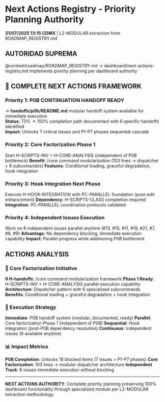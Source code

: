 # Next Actions Registry - Priority Planning Authority

**31/07/2025 13:15 CDMX** | L2-MODULAR extraction from ROADMAP_REGISTRY.md

## AUTORIDAD SUPREMA
@context/roadmap/ROADMAP_REGISTRY.md → dashboard/next-actions-registry.md implements priority planning per dashboard authority

## 🎯 COMPLETE NEXT ACTIONS FRAMEWORK

### Priority 1: P0B CONTINUATION HANDOFF READY
→ **handoffs/p0b/README.md** modular handoff system available for immediate execution  
**Status**: 73% → 100% completion path documented with 6 specific handoffs identified  
**Impact**: Unlocks 7 critical issues and P1-P7 phases sequential cascade

### Priority 2: Core Factorization Phase 1  
Start H-SCRIPTS-INV + H-CORE-ANALYSIS (independent of P0B bottleneck)
**Benefit**: /core command modularization (103 lines → dispatcher + 6 subcomandos)
**Features**: Conditional loading, graceful degradation, hook integration

### Priority 3: Hook Integration Next Phase  
Execute H-HOOK-INTEGRATION with PC-PARALLEL foundation (post-edit enhancement)
**Dependency**: H-SCRIPTS-CLASS completion required
**Integration**: PC-PARALLEL coordination protocols validated

### Priority 4: Independent Issues Execution
Work on 8 independent issues parallel anytime (#13, #10, #11, #19, #21, #7, #8, #9)
**Advantage**: No dependency blocking, immediate execution capability
**Impact**: Parallel progress while addressing P0B bottleneck

## ACTIONS ANALYSIS

### 🔧 Core Factorization Initiative
**9 H-handoffs**: /core command modularization framework
**Phase 1 Ready**: H-SCRIPTS-INV + H-CORE-ANALYSIS parallel execution capability
**Architecture**: Dispatcher pattern with 6 specialized subcommands
**Benefits**: Conditional loading + graceful degradation + hook integration

### 🚀 Execution Strategy
**Immediate**: P0B handoff system (modular, documented, ready)
**Parallel**: Core factorization Phase 1 (independent of P0B)
**Sequential**: Hook integration (post-P0B dependency resolution)
**Continuous**: Independent issues (8 available anytime)

### 📊 Impact Metrics
**P0B Completion**: Unlocks 18 blocked items (7 issues + P1-P7 phases)
**Core Factorization**: 103 lines → modular dispatcher architecture
**Independent Track**: 8 issues immediate execution without blocking

---

**NEXT ACTIONS AUTHORITY**: Complete priority planning preserving 100% dashboard functionality through specialized module per L2-MODULAR extraction methodology.